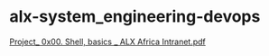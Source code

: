 # alx-system_engineering-devops
[Project_ 0x00. Shell, basics _ ALX Africa Intranet.pdf](https://github.com/user-attachments/files/19943406/Project_.0x00.Shell.basics._.ALX.Africa.Intranet.pdf)
